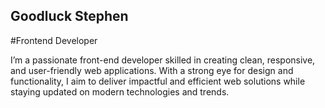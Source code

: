 ## Goodluck Stephen 
#Frontend Developer

I’m a passionate front-end developer skilled in creating clean, responsive, and user-friendly web applications. With a strong eye for design and functionality, I aim to deliver impactful and efficient web solutions while staying updated on modern technologies and trends.



